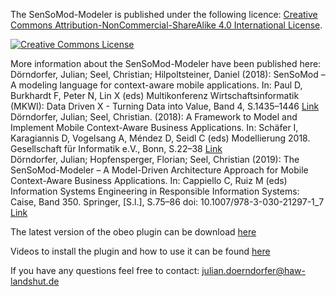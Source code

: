The SenSoMod-Modeler is published under the following licence:
<a rel="license" href="http://creativecommons.org/licenses/by-nc-sa/4.0/">Creative Commons Attribution-NonCommercial-ShareAlike 4.0 International License</a>.

<a rel="license" href="http://creativecommons.org/licenses/by-nc-sa/4.0/"><img alt="Creative Commons License" style="border-width:0" src="https://i.creativecommons.org/l/by-nc-sa/4.0/88x31.png" /></a>

More information about the SenSoMod-Modeler have been published here:
Dörndorfer, Julian; Seel, Christian; Hilpoltsteiner, Daniel (2018): SenSoMod – A modeling language for context-aware mobile applications. In: Paul D, Burkhardt F, Peter N, Lin X (eds) Multikonferenz Wirtschaftsinformatik (MKWI): Data Driven X - Turning Data into Value, Band 4, S.1435–1446 <a rel="license" href="http://mkwi2018.leuphana.de/wp-content/uploads/MKWI2018_Band4.pdf"> Link</a> <br />
Dörndorfer, Julian; Seel, Christian. (2018): A Framework to Model and Implement Mobile Context-Aware Business Applications. In: Schäfer I, Karagiannis D, Vogelsang A, Méndez D, Seidl C (eds) Modellierung 2018. Gesellschaft für Informatik e.V., Bonn, S.22–38 <a rel="license" href="https://dl.gi.de/bitstream/handle/20.500.12116/14956/modellierung2018-01.pdf?sequence=1&isAllowed=y"> Link</a> <br />
Dörndorfer, Julian; Hopfensperger, Florian; Seel, Christian (2019): The SenSoMod-Modeler – A Model-Driven Architecture Approach for Mobile Context-Aware Business Applications. In: Cappiello C, Ruiz M (eds) Information Systems Engineering in Responsible Information Systems: Caise, Band 350. Springer, [S.l.], S.75–86 doi: 10.1007/978-3-030-21297-1_7 <a rel="license" href="https://link.springer.com/chapter/10.1007/978-3-030-21297-1_7"> Link</a> <br/>

The latest version of the obeo plugin can be download <a href="https://github.com/HAWMobileSystems/sensomod-modeler/blob/master/Plugin_Video/SenSoModUpdateSite.zip" >here</a>

Videos to install the plugin and how to use it can be found <a href="https://github.com/HAWMobileSystems/sensomod-modeler/tree/master/Plugin_Video" >here</a> 

If you have any questions feel free to contact: julian.doerndorfer@haw-landshut.de
